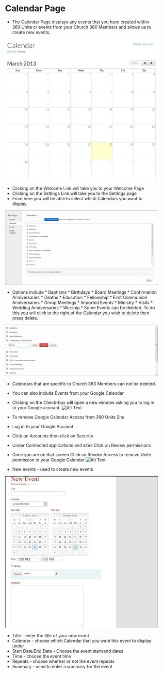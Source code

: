 # Calendar Page

  * The Calendar Page displays any events that you have created within 360 Unite or events from your Church 360 Members and allows us to create new events.

![Alt Text](https://github.com/concordia-publishing-house/unite-help/raw/master//images/calendar.JPG "")


   * Clicking on the Welcome Link will take you to your Welcome Page
   * Clicking on the Settings Link will take you to the Settings page
   * From here you will be able to select which Calendars you want to display.

![Alt Text](https://github.com/concordia-publishing-house/unite-help/raw/master//images/calendarsettings.JPG "")

   * Options Include
    * Baptisms
    * Birthdays
    * Board Meetings
    * Confirmation Anniversaries
    * Deaths
    * Education
    * Fellowship
    * First Communion Anniversaries
    * Group Meetings
    * Imported Events
    * Ministry
    * Visits
    * Wedding Anniversaries
    * Worship
    * Some Events can be deleted.  To do this you will click to the right of the Calendar you wish to delete then press delete.

![Alt Text](https://github.com/concordia-publishing-house/unite-help/raw/master//images/savedeletecancel.JPG "")

* Calendars that are specific to Church 360 Members can not be deleted.

* You can also include Events from your Google Calendar
* Clicking on the Check-box will open a new window asking you to log in to your Google account.
![Alt Text](https://github.com/concordia-publishing-house/unite-help/raw/master//images/GoogleSignIn.JPG "")
* To remove Google Calendar Access from 360 Unite Site
* Log in to your Google Account
* Click on Accounts then click on Security
* Under Connected applications and sites Click on Review permissions
* Once you are on that screen Click on Revoke Access to remove Unite permission to your Google Calendar
![Alt Text](https://github.com/concordia-publishing-house/unite-help/raw/master//images/GoogleRevokeAccess.JPG "")

* New events - used to create new events

![Alt Text](https://github.com/concordia-publishing-house/unite-help/raw/master//images/newevent.JPG "")

* Title - enter the title of your new event
* Calendar - choose which Calendar that you want this event to display under
* Start Date/End Date - Choose the event start/end dates
* Time - choose the event time
* Repeats - choose whether or not the event repeats
* Summary - used to enter a summary for the event